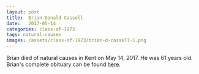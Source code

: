 ```yaml
---
layout: post
title:  Brian Donald Cassell
date:   2017-05-14
categories: class-of-1973
tags: natural-causes
images: /assets/class-of-1973/brian-d-cassell-1.png
---
```

Brian died of natural causes in Kent on May 14, 2017.  He was 61 years old.  Brian's complete obituary can be found [here](http://tinyurl.com/ydx4u9y6).
